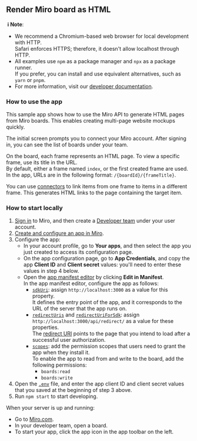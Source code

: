 ## Render Miro board as HTML

**&nbsp;ℹ&nbsp;Note**:

- We recommend a Chromium-based web browser for local development with HTTP. \
  Safari enforces HTTPS; therefore, it doesn't allow localhost through HTTP.
- All examples use `npm` as a package manager and `npx` as a package runner. \
  If you prefer, you can install and use equivalent alternatives, such as `yarn` or `pnpm`.
- For more information, visit our [developer documentation](https://developers.miro.com).

### How to use the app

This sample app shows how to use the Miro API to generate HTML pages from Miro boards. This enables creating multi-page website mockups quickly.

The initial screen prompts you to connect your Miro account. After signing in, you can see the list of boards under your team.

On the board, each frame represents an HTML page. To view a specific frame, use its title in the URL. \
By default, either a frame named `index`, or the first created frame are used. \
In the app, URLs are in the following format: `/{boardId}/{frameTitle}`.

You can use [connectors](https://developers.miro.com/docs/connector_intro) to link items from one frame to items in a different frame. This generates HTML links to the page containing the target item.

### How to start locally

1. [Sign in](https://miro.com/login/) to Miro, and then create a
   [Developer team](https://developers.miro.com/docs/create-a-developer-team)
   under your user account.
2. [Create and configure an app in Miro](https://developers.miro.com/docs/manually-create-an-app).
3. Configure the app:
   - In your account profile, go to **Your apps**, and then select the app you just created to access its configuration page.
   - On the app configuration page, go to **App Credentials**, and copy the app **Client ID** and **Client secret** values: you'll need to enter these values in step 4 below.
   - Open the [app manifest editor](https://developers.miro.com/docs/manually-create-an-app#step-2-configure-your-app-in-miro) by clicking **Edit in Manifest**. \
     In the app manifest editor, configure the app as follows:
     - [`sdkUri`](https://developers.miro.com/docs/app-manifest#sdkuri): assign `http://localhost:3000` as a value for this property. \
       It defines the entry point of the app, and it corresponds to the URL of the server that the app runs on.
     - [`redirectUris`](https://developers.miro.com/docs/app-manifest#redirecturis) and [`redirectUriForSdk`](https://developers.miro.com/docs/app-manifest#redirecturiforsdk): assign `http://localhost:3000/api/redirect/` as a value for these properties. \
       The [redirect URI](https://developers.miro.com/reference/ne-create-authorization-request-link) points to the page that you intend to load after a successful user authorization.
     - [`scopes`](https://developers.miro.com/docs/app-manifest#scopes): add the permission scopes that users need to grant the app when they install it. \
       To enable the app to read from and write to the board, add the following permissions:
       - `boards:read`
       - `boards:write`
4. Open the [`.env`](.env) file, and enter the app client ID and client secret
   values that you saved at the beginning of step 3 above.
5. Run `npm start` to start developing.

When your server is up and running:

- Go to [Miro.com](https://miro.com).
- In your developer team, open a board.
- To start your app, click the app icon in the app toolbar on the left.
